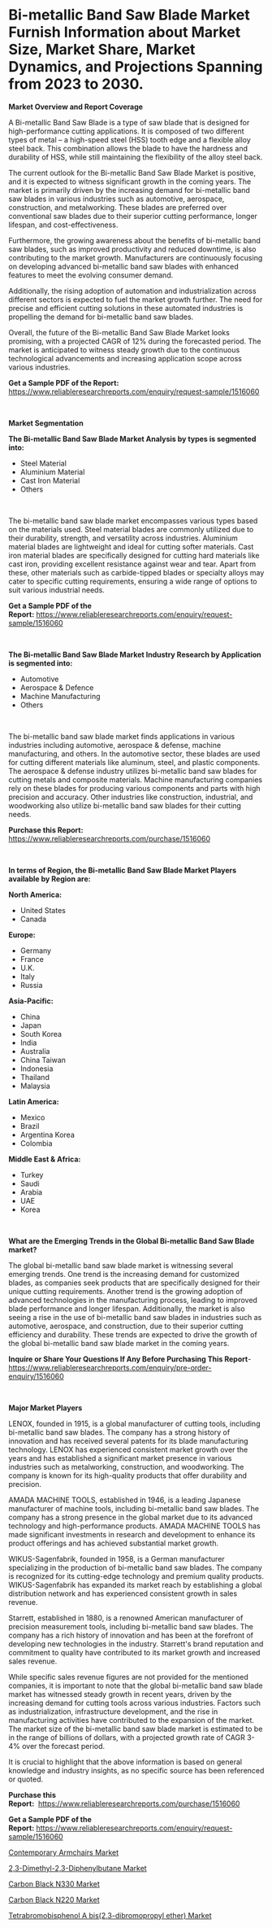 <p><h1>Bi-metallic Band Saw Blade Market Furnish Information about Market Size, Market Share, Market Dynamics, and Projections Spanning from 2023 to 2030.</h1></p><p><strong>Market Overview and Report Coverage</strong></p>
<p><p>A Bi-metallic Band Saw Blade is a type of saw blade that is designed for high-performance cutting applications. It is composed of two different types of metal – a high-speed steel (HSS) tooth edge and a flexible alloy steel back. This combination allows the blade to have the hardness and durability of HSS, while still maintaining the flexibility of the alloy steel back.</p><p>The current outlook for the Bi-metallic Band Saw Blade Market is positive, and it is expected to witness significant growth in the coming years. The market is primarily driven by the increasing demand for bi-metallic band saw blades in various industries such as automotive, aerospace, construction, and metalworking. These blades are preferred over conventional saw blades due to their superior cutting performance, longer lifespan, and cost-effectiveness.</p><p>Furthermore, the growing awareness about the benefits of bi-metallic band saw blades, such as improved productivity and reduced downtime, is also contributing to the market growth. Manufacturers are continuously focusing on developing advanced bi-metallic band saw blades with enhanced features to meet the evolving consumer demand.</p><p>Additionally, the rising adoption of automation and industrialization across different sectors is expected to fuel the market growth further. The need for precise and efficient cutting solutions in these automated industries is propelling the demand for bi-metallic band saw blades.</p><p>Overall, the future of the Bi-metallic Band Saw Blade Market looks promising, with a projected CAGR of 12% during the forecasted period. The market is anticipated to witness steady growth due to the continuous technological advancements and increasing application scope across various industries.</p></p>
<p><strong>Get a Sample PDF of the Report:</strong> <a href="https://www.reliableresearchreports.com/enquiry/request-sample/1516060">https://www.reliableresearchreports.com/enquiry/request-sample/1516060</a></p>
<p>&nbsp;</p>
<p><strong>Market Segmentation</strong></p>
<p><strong>The Bi-metallic Band Saw Blade Market Analysis by types is segmented into:</strong></p>
<p><ul><li>Steel Material</li><li>Aluminium Material</li><li>Cast Iron Material</li><li>Others</li></ul></p>
<p>&nbsp;</p>
<p><p>The bi-metallic band saw blade market encompasses various types based on the materials used. Steel material blades are commonly utilized due to their durability, strength, and versatility across industries. Aluminium material blades are lightweight and ideal for cutting softer materials. Cast iron material blades are specifically designed for cutting hard materials like cast iron, providing excellent resistance against wear and tear. Apart from these, other materials such as carbide-tipped blades or specialty alloys may cater to specific cutting requirements, ensuring a wide range of options to suit various industrial needs.</p></p>
<p><strong>Get a Sample PDF of the Report:</strong>&nbsp;<a href="https://www.reliableresearchreports.com/enquiry/request-sample/1516060">https://www.reliableresearchreports.com/enquiry/request-sample/1516060</a></p>
<p>&nbsp;</p>
<p><strong>The Bi-metallic Band Saw Blade Market Industry Research by Application is segmented into:</strong></p>
<p><ul><li>Automotive</li><li>Aerospace & Defence</li><li>Machine Manufacturing</li><li>Others</li></ul></p>
<p>&nbsp;</p>
<p><p>The bi-metallic band saw blade market finds applications in various industries including automotive, aerospace & defense, machine manufacturing, and others. In the automotive sector, these blades are used for cutting different materials like aluminum, steel, and plastic components. The aerospace & defense industry utilizes bi-metallic band saw blades for cutting metals and composite materials. Machine manufacturing companies rely on these blades for producing various components and parts with high precision and accuracy. Other industries like construction, industrial, and woodworking also utilize bi-metallic band saw blades for their cutting needs.</p></p>
<p><strong>Purchase this Report:</strong>&nbsp; <a href="https://www.reliableresearchreports.com/purchase/1516060">https://www.reliableresearchreports.com/purchase/1516060</a></p>
<p>&nbsp;</p>
<p><strong>In terms of Region, the Bi-metallic Band Saw Blade Market Players available by Region are:</strong></p>
<p>
    <p> <strong> North America: </strong>
        <ul>
            <li>United States</li>
            <li>Canada</li>
        </ul>
        </p> 
    <p> <strong> Europe: </strong>
        <ul>
            <li>Germany</li>
            <li>France</li>
            <li>U.K.</li>
            <li>Italy</li>
            <li>Russia</li>
        </ul>
        </p> 
    <p> <strong> Asia-Pacific: </strong>
        <ul>
            <li>China</li>
            <li>Japan</li>
            <li>South Korea</li>
            <li>India</li>
            <li>Australia</li>
            <li>China Taiwan</li>
            <li>Indonesia</li>
            <li>Thailand</li>
            <li>Malaysia</li>
        </ul>
        </p> 
    <p> <strong> Latin America: </strong>
        <ul>
            <li>Mexico</li>
            <li>Brazil</li>
            <li>Argentina Korea</li>
            <li>Colombia</li>
        </ul>
        </p> 
    <p> <strong> Middle East & Africa: </strong>
        <ul>
            <li>Turkey</li>
            <li>Saudi</li>
            <li>Arabia</li>
            <li>UAE</li>
            <li>Korea</li>
        </ul>
    </p>
    </p>
<p>&nbsp;</p>
<p><strong>What are the Emerging Trends in the Global Bi-metallic Band Saw Blade market?</strong></p>
<p><p>The global bi-metallic band saw blade market is witnessing several emerging trends. One trend is the increasing demand for customized blades, as companies seek products that are specifically designed for their unique cutting requirements. Another trend is the growing adoption of advanced technologies in the manufacturing process, leading to improved blade performance and longer lifespan. Additionally, the market is also seeing a rise in the use of bi-metallic band saw blades in industries such as automotive, aerospace, and construction, due to their superior cutting efficiency and durability. These trends are expected to drive the growth of the global bi-metallic band saw blade market in the coming years.</p></p>
<p><strong>Inquire or Share Your Questions If Any Before Purchasing This Report</strong>- <a href="https://www.reliableresearchreports.com/enquiry/pre-order-enquiry/1516060">https://www.reliableresearchreports.com/enquiry/pre-order-enquiry/1516060</a></p>
<p>&nbsp;</p>
<p><strong>Major Market Players</strong></p>
<p><p>LENOX, founded in 1915, is a global manufacturer of cutting tools, including bi-metallic band saw blades. The company has a strong history of innovation and has received several patents for its blade manufacturing technology. LENOX has experienced consistent market growth over the years and has established a significant market presence in various industries such as metalworking, construction, and woodworking. The company is known for its high-quality products that offer durability and precision.</p><p>AMADA MACHINE TOOLS, established in 1946, is a leading Japanese manufacturer of machine tools, including bi-metallic band saw blades. The company has a strong presence in the global market due to its advanced technology and high-performance products. AMADA MACHINE TOOLS has made significant investments in research and development to enhance its product offerings and has achieved substantial market growth.</p><p>WIKUS-Sagenfabrik, founded in 1958, is a German manufacturer specializing in the production of bi-metallic band saw blades. The company is recognized for its cutting-edge technology and premium quality products. WIKUS-Sagenfabrik has expanded its market reach by establishing a global distribution network and has experienced consistent growth in sales revenue.</p><p>Starrett, established in 1880, is a renowned American manufacturer of precision measurement tools, including bi-metallic band saw blades. The company has a rich history of innovation and has been at the forefront of developing new technologies in the industry. Starrett's brand reputation and commitment to quality have contributed to its market growth and increased sales revenue.</p><p>While specific sales revenue figures are not provided for the mentioned companies, it is important to note that the global bi-metallic band saw blade market has witnessed steady growth in recent years, driven by the increasing demand for cutting tools across various industries. Factors such as industrialization, infrastructure development, and the rise in manufacturing activities have contributed to the expansion of the market. The market size of the bi-metallic band saw blade market is estimated to be in the range of billions of dollars, with a projected growth rate of CAGR 3-4% over the forecast period.</p><p>It is crucial to highlight that the above information is based on general knowledge and industry insights, as no specific source has been referenced or quoted.</p></p>
<p><strong>Purchase this Report:</strong>&nbsp;&nbsp;<a href="https://www.reliableresearchreports.com/purchase/1516060">https://www.reliableresearchreports.com/purchase/1516060</a></p>
<p></p>
<p><strong>Get a Sample PDF of the Report:</strong>&nbsp;<a href="https://www.reliableresearchreports.com/enquiry/request-sample/1516060">https://www.reliableresearchreports.com/enquiry/request-sample/1516060</a></p>
<p><p><a href="https://www.linkedin.com/pulse/contemporary-armchairs-market-research-report-provides-hnikf/">Contemporary Armchairs Market</a></p><p><a href="https://github.com/WillieWoodard/Market-Research-Report-List-1/blob/main/23-dimethyl-23-diphenylbutane-market.md">2,3-Dimethyl-2,3-Diphenylbutane Market</a></p><p><a href="https://medium.com/@tiffanytran1905/carbon-black-n330-market-furnishes-information-on-market-share-market-trends-and-market-growth-37069b1e3030">Carbon Black N330 Market</a></p><p><a href="https://medium.com/@carolynfuller1997/carbon-black-n220-market-share-evolution-and-market-growth-trends-2023-2030-d62fd5ad708b">Carbon Black N220 Market</a></p><p><a href="https://github.com/BryceTownsendr/Market-Research-Report-List-1/blob/main/tetrabromobisphenol-a-bis23-dibromopropyl-ether-market.md">Tetrabromobisphenol A bis(2,3-dibromopropyl ether) Market</a></p></p>